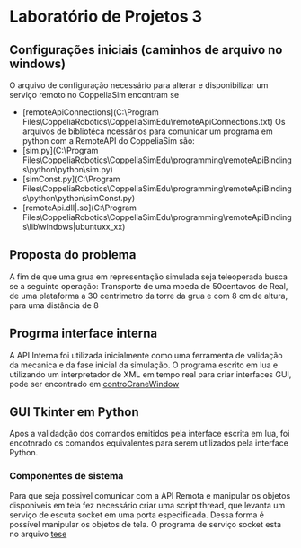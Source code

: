 # Laboratório de Projetos 3

## Configurações iniciais (caminhos de arquivo no windows)
O arquivo de configuração necessário para alterar e disponibilizar um serviço remoto no CoppeliaSim encontram se 
* [remoteApiConnections](C:\Program Files\CoppeliaRobotics\CoppeliaSimEdu\remoteApiConnections.txt)
Os arquivos de bibliotéca ncessários para comunicar um programa em python com a RemoteAPI do CoppeliaSim são:
* [sim.py](C:\Program Files\CoppeliaRobotics\CoppeliaSimEdu\programming\remoteApiBindings\python\python\sim.py) 
* [simConst.py](C:\Program Files\CoppeliaRobotics\CoppeliaSimEdu\programming\remoteApiBindings\python\python\simConst.py)
* [remoteApi.dll|.so](C:\Program Files\CoppeliaRobotics\CoppeliaSimEdu\programming\remoteApiBindings\lib\windows|ubuntuxx_xx) 

## Proposta do problema
A fim de que uma grua em representação simulada seja teleoperada busca se a seguinte operação:
Transporte de uma moeda de 50centavos de Real, de uma plataforma a 30 centrimetro da torre da grua 
e com 8 cm de altura, para uma distância de 8 

## Progrma interface interna
A API Interna foi utilizada inicialmente como uma ferramenta de validação da mecanica e da fase inicial da simulação.
O programa escrito em lua e utilizando um interpretador de XML em tempo real para criar interfaces GUI, pode ser encontrado em 
[controCraneWindow](/codeLua/controlCraneWindow.lua)


## GUI Tkinter em Python
Apos a validadção dos comandos emitidos pela interface escrita em lua, foi encotnrado os comandos equivalentes para serem 
utilizados pela interface Python.

### Componentes de sistema
Para que seja possivel comunicar com a API Remota e manipular os objetos disponiveis em tela fez necessário criar uma script
thread, que levanta um serviço de escuta socket em uma porta especificada. Dessa forma é possível manipular os objetos de tela.
O programa de serviço socket esta no arquivo [tese](/codeLua/teste.lua)

